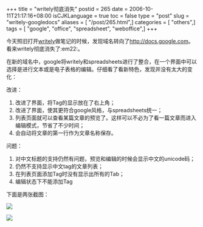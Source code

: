 +++
title = "writely彻底消失"
postid = 265
date = 2006-10-11T21:17:16+08:00
isCJKLanguage = true
toc = false
type = "post"
slug = "writely-googledocs"
aliases = [ "/post/265.html",]
categories = [ "others",]
tags = [ "google", "office", "spreadsheet", "weboffice",]
+++


今天照旧打开[writely](http://www.writely.com)做笔记的时候，发现域名转向了<http://docs.google.com>。看来writely彻底消失了:em22:。

在新的域名中，google将writely和spreadsheets进行了整合，在一个界面中可以选择是进行文本或是电子表格的编辑。仔细看了看新特色，发现并没有太大的变化：

改进：

1.  改进了界面，将Tag的显示放在了右上角；
2.  改进了界面，使其更符合google风格，与spreadsheets统一；
3.  列表页面就可以查看某篇文章的预览了。这样可以不必为了看一篇文章而进入编辑模式，节省了不少时间；
4.  会自动将文章的第一行作为文章名称保存。

问题：

1.  对中文标题的支持仍然有问题，预览和编辑的时候会显示中文的unicode码；
2.  仍然不支持显示中文tag的文章列表；
3.  在列表页面添加Tag时没有显示出所有的Tab；
4.  编辑状态下不能添加Tag

下面是两张截图：<!--more-->

[![](http://photo9.yupoo.com/20061011/210102_469620789.jpg)](http://www.yupoo.com/photos/zoom?id=ff8080810e351893010e377636154998 "google docs界面")

[![](http://photo9.yupoo.com/20061011/211336_1429366653.jpg)](http://www.yupoo.com/photos/zoom?id=ff8080810e351893010e3781b9d64b7d "文章预览仍然不支持中文标题")

